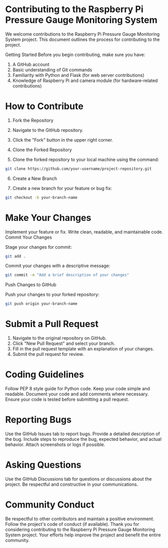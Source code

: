 # Contributing to the Raspberry Pi Pressure Gauge Monitoring System
We welcome contributions to the Raspberry Pi Pressure Gauge Monitoring System project. This document outlines the process for contributing to the project.

Getting Started
Before you begin contributing, make sure you have:

1. A GitHub account
2. Basic understanding of Git commands
3. Familiarity with Python and Flask (for web server contributions)
4. Knowledge of Raspberry Pi and camera module (for hardware-related contributions)

# How to Contribute
1. Fork the Repository

2. Navigate to the GitHub repository.
3. Click the "Fork" button in the upper right corner.
4. Clone the Forked Repository

5. Clone the forked repository to your local machine using the command:
```bash
git clone https://github.com/your-username/project-repository.git
```
6. Create a New Branch

7. Create a new branch for your feature or bug fix:
```bash
git checkout -b your-branch-name
```
# Make Your Changes

Implement your feature or fix.
Write clean, readable, and maintainable code.
Commit Your Changes

Stage your changes for commit:
```bash
git add .
```
Commit your changes with a descriptive message:
```bash
git commit -m "Add a brief description of your changes"
```
Push Changes to GitHub

Push your changes to your forked repository:
```bash
git push origin your-branch-name
```
# Submit a Pull Request

1. Navigate to the original repository on GitHub.
2. Click "New Pull Request" and select your branch.
3. Fill in the pull request template with an explanation of your changes.
4. Submit the pull request for review.
# Coding Guidelines
Follow PEP 8 style guide for Python code.
Keep your code simple and readable.
Document your code and add comments where necessary.
Ensure your code is tested before submitting a pull request.

# Reporting Bugs
Use the GitHub Issues tab to report bugs.
Provide a detailed description of the bug.
Include steps to reproduce the bug, expected behavior, and actual behavior.
Attach screenshots or logs if possible.

# Asking Questions
Use the GitHub Discussions tab for questions or discussions about the project.
Be respectful and constructive in your communications.

# Community Conduct
Be respectful to other contributors and maintain a positive environment.
Follow the project's code of conduct (if available).
Thank you for considering contributing to the Raspberry Pi Pressure Gauge Monitoring System project. Your efforts help improve the project and benefit the entire community.